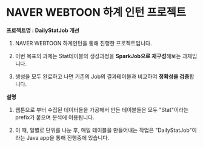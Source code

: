# NAVER WEBTOON 하계 인턴 프로젝트

**프로젝트명 : DailyStatJob 개선**

1) NAVER WEBTOON 하계인턴을 통해 진행한 프로젝트입니다.

2) 이번 목표의 과제는 Stat테이블의 생성과정을 **SparkJob으로 재구성**해보는 과제입니다.

3) 생성을 모두 완료하고 나면 기존의 Job의 결과테이블과 비교하여 **정확성을 검증**합니다. 

**설명**

1) 웹툰으로 부터 수집된 데이터들을 가공해서 만든 테이블들은 모두 "Stat"이라는 prefix가 붙으며 분석에 이용됩니다.

2) 이 때, 일별로 단위를 나눈 후, 매일 테이블을 만들어내는 작업은 "DailyStatJob"이라는 Java app을 통해 진행중에 있습니다. 

